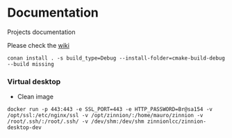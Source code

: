 # Documentation
Projects documentation

Please check the [wiki](https://github.com/maurodelazeri/Documentation/wiki)

`conan install . -s build_type=Debug --install-folder=cmake-build-debug --build missing`

### Virtual desktop

* Clean image
```
docker run -p 443:443 -e SSL_PORT=443 -e HTTP_PASSWORD=Br@sa154 -v /opt/ssl:/etc/nginx/ssl -v /opt/zinnion/:/home/mauro/zinnion -v /root/.ssh/:/root/.ssh/ -v /dev/shm:/dev/shm zinnionlcc/zinnion-desktop-dev
```
